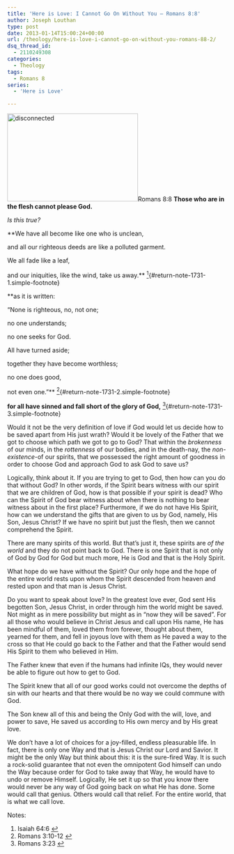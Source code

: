 ```yaml
---
title: 'Here is Love: I Cannot Go On Without You – Romans 8:8'
author: Joseph Louthan
type: post
date: 2013-01-14T15:00:24+00:00
url: /theology/here-is-love-i-cannot-go-on-without-you-romans-88-2/
dsq_thread_id:
  - 2110249308
categories:
  - Theology
tags:
  - Romans 8
series:
  - 'Here is Love'

---
```

<a href="http://theologic.us/theology/attachment/disconnected/" rel="attachment wp-att-1740"><img class="alignright size-medium wp-image-1740" src="https://i2.wp.com/theologic.us/wp-content/uploads/2013/01/disconnected.jpg?resize=300%2C202" alt="disconnected" width="300" height="202" srcset="https://i2.wp.com/theologic.us/wp-content/uploads/2013/01/disconnected.jpg?resize=300%2C202 300w, https://i2.wp.com/theologic.us/wp-content/uploads/2013/01/disconnected.jpg?w=496 496w" sizes="(max-width: 300px) 100vw, 300px" data-recalc-dims="1" /></a>Romans 8:8 **Those who are in the flesh cannot please God.**

_Is this true?_

**We have all become like one who is unclean,
  
and all our righteous deeds are like a polluted garment.
  
We all fade like a leaf,
  
and our iniquities, like the wind, take us away.** [<sup>1</sup>][1]{#return-note-1731-1.simple-footnote}

**as it is written:
  
&#8220;None is righteous, no, not one;
  
no one understands;
  
no one seeks for God.
  
All have turned aside;
  
together they have become worthless;
  
no one does good,
  
not even one.&#8221;** [<sup>2</sup>][2]{#return-note-1731-2.simple-footnote}

**for all have sinned and fall short of the glory of God,** [<sup>3</sup>][3]{#return-note-1731-3.simple-footnote}

Would it not be the very definition of love if God would let us decide how to be saved apart from His just wrath? Would it be lovely of the Father that we got to choose which path we got to go to God? That within the _brokenness_ of our minds, in the _rottenness_ of our bodies, and in the death-nay, the _non-existence_-of our spirits, that we possessed the right amount of goodness in order to choose God and approach God to ask God to save us?

Logically, think about it. If you are trying to get to God, then how can you do that without God? In other words, if the Spirit bears witness with our spirit that we are children of God, how is that possible if your spirit is dead? Who can the Spirit of God bear witness about when there is nothing to bear witness about in the first place? Furthermore, if we do not have His Spirit, how can we understand the gifts that are given to us by God, namely, His Son, Jesus Christ? If we have no spirit but just the flesh, then we cannot comprehend the Spirit.

There are many spirits of this world. But that&#8217;s just it, these spirits are _of the world_ and they do not point back to God. There is one Spirit that is not only of God by God for God but much more, He is God and that is the Holy Spirit.

What hope do we have without the Spirit? Our only hope and the hope of the entire world rests upon whom the Spirit descended from heaven and rested upon and that man is Jesus Christ.

Do you want to speak about love? In the greatest love ever, God sent His begotten Son, Jesus Christ, in order through him the world might be saved. Not might as in mere possibility but might as in &#8220;now they will be saved&#8221;. For all those who would believe in Christ Jesus and call upon His name, He has been mindful of them, loved them from forever, thought about them, yearned for them, and fell in joyous love with them as He paved a way to the cross so that He could go back to the Father and that the Father would send His Spirit to them who believed in Him.

The Father knew that even if the humans had infinite IQs, they would never be able to figure out how to get to God.

The Spirit knew that all of our good works could not overcome the depths of sin with our hearts and that there would be no way we could commune with God.

The Son knew all of this and being the Only God with the will, love, and power to save, He saved us according to His own mercy and by His great love.

We don&#8217;t have a lot of choices for a joy-filled, endless pleasurable life. In fact, there is only one Way and that is Jesus Christ our Lord and Savior. It might be the only Way but think about this: it is the sure-fired Way. It is such a rock-solid guarantee that not even the omnipotent God himself can undo the Way because order for God to take away that Way, he would have to undo or remove Himself. Logically, He set it up so that you know there would never be any way of God going back on what He has done. Some would call that genius. Others would call that relief. For the entire world, that is what we call love.

<div class="simple-footnotes">
  <p class="notes">
    Notes:
  </p>
  
  <ol>
    <li id="note-1731-1">
      Isaiah 64:6 <a href="#return-note-1731-1">&#8617;</a>
    </li>
    <li id="note-1731-2">
      Romans 3:10-12 <a href="#return-note-1731-2">&#8617;</a>
    </li>
    <li id="note-1731-3">
      Romans 3:23 <a href="#return-note-1731-3">&#8617;</a>
    </li>
  </ol>
</div>

 [1]: #note-1731-1 "Isaiah 64:6"
 [2]: #note-1731-2 "Romans 3:10-12"
 [3]: #note-1731-3 "Romans 3:23"
